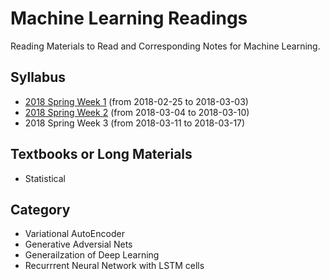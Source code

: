 # Machine Learning Readings
Reading Materials to Read and Corresponding Notes for Machine Learning.

## Syllabus

- [2018 Spring Week 1](content/2018-fall-week1/README.md) (from 2018-02-25 to 2018-03-03)
- [2018 Spring Week 2](content/2018-fall-week2/README.md) (from 2018-03-04 to 2018-03-10)
- 2018 Spring Week 3 (from 2018-03-11 to 2018-03-17)

## Textbooks or Long Materials

- Statistical 

## Category

- Variational AutoEncoder
- Generative Adversial Nets
- Generailzation of Deep Learning
- Recurrrent Neural Network with LSTM cells
